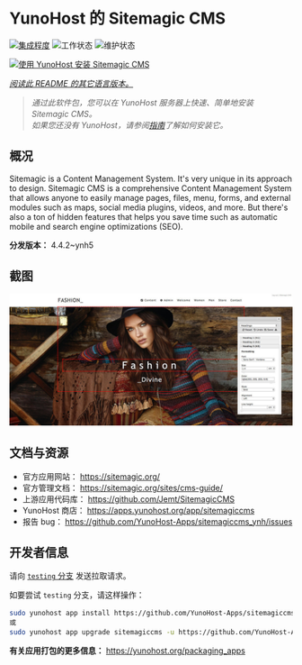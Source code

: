 <!--
注意：此 README 由 <https://github.com/YunoHost/apps/tree/master/tools/readme_generator> 自动生成
请勿手动编辑。
-->

# YunoHost 的 Sitemagic CMS

[![集成程度](https://dash.yunohost.org/integration/sitemagiccms.svg)](https://dash.yunohost.org/appci/app/sitemagiccms) ![工作状态](https://ci-apps.yunohost.org/ci/badges/sitemagiccms.status.svg) ![维护状态](https://ci-apps.yunohost.org/ci/badges/sitemagiccms.maintain.svg)

[![使用 YunoHost 安装 Sitemagic CMS](https://install-app.yunohost.org/install-with-yunohost.svg)](https://install-app.yunohost.org/?app=sitemagiccms)

*[阅读此 README 的其它语言版本。](./ALL_README.md)*

> *通过此软件包，您可以在 YunoHost 服务器上快速、简单地安装 Sitemagic CMS。*  
> *如果您还没有 YunoHost，请参阅[指南](https://yunohost.org/install)了解如何安装它。*

## 概况

Sitemagic is a Content Management System. It's very unique in its approach to design. Sitemagic CMS is a comprehensive Content Management System that allows anyone to easily manage pages, files, menu, forms, and external modules such as maps, social media plugins, videos, and more. But there's also a ton of hidden features that helps you save time such as automatic mobile and search engine optimizations (SEO).

**分发版本：** 4.4.2~ynh5

## 截图

![Sitemagic CMS 的截图](./doc/screenshots/Designer.jpeg)

## 文档与资源

- 官方应用网站： <https://sitemagic.org/>
- 官方管理文档： <https://sitemagic.org/sites/cms-guide/>
- 上游应用代码库： <https://github.com/Jemt/SitemagicCMS>
- YunoHost 商店： <https://apps.yunohost.org/app/sitemagiccms>
- 报告 bug： <https://github.com/YunoHost-Apps/sitemagiccms_ynh/issues>

## 开发者信息

请向 [`testing` 分支](https://github.com/YunoHost-Apps/sitemagiccms_ynh/tree/testing) 发送拉取请求。

如要尝试 `testing` 分支，请这样操作：

```bash
sudo yunohost app install https://github.com/YunoHost-Apps/sitemagiccms_ynh/tree/testing --debug
或
sudo yunohost app upgrade sitemagiccms -u https://github.com/YunoHost-Apps/sitemagiccms_ynh/tree/testing --debug
```

**有关应用打包的更多信息：** <https://yunohost.org/packaging_apps>
